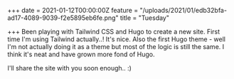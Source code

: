 +++
date = 2021-01-12T00:00:00Z
feature = "/uploads/2021/01/edb32bfa-ad17-4089-9039-f2e5895eb6fe.png"
title = "Tuesday"

+++
Been playing with Tailwind CSS and Hugo to create a new site. First time I'm using Tailwind actually..! It's nice. Also the first Hugo theme - well I'm not actually doing it as a theme but most of the logic is still the same. I think it's neat and have grown more fond of Hugo.

I'll share the site with you soon enough.. :)